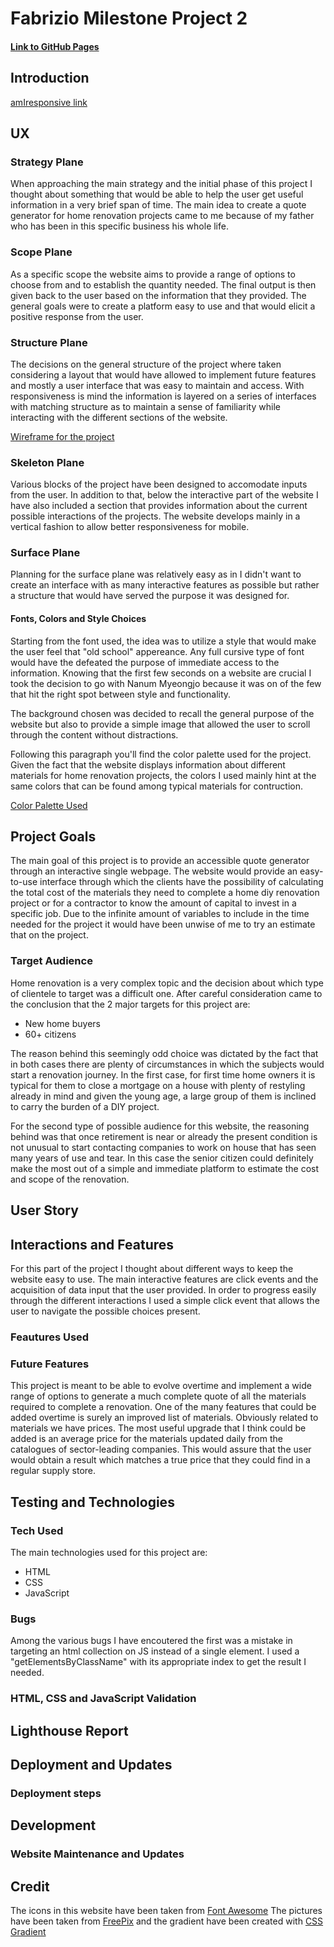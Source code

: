 # Fabrizio Milestone Project 2
#### [Link to GitHub Pages]()
## Introduction
[amIresponsive link]()
## UX
### Strategy Plane
When approaching the main strategy and the initial phase of this project I thought about something that would be able to help the user get useful information in a very brief span of time. The main idea to create a quote generator for home renovation projects came to me because of my father who has been in this specific business his whole life. 
### Scope Plane
As a specific scope the website aims to provide a range of options to choose from and to establish the quantity needed. The final output is then given back to the user based on the information that they provided. The general goals were to create a platform easy to use and that would elicit a positive response from the user.
### Structure Plane
The decisions on the general structure of the project where taken considering a layout that would have allowed to implement future features and mostly a user interface that was easy to maintain and access. With responsiveness is mind the information is layered on a series of interfaces with matching structure as to maintain a sense of familiarity while interacting with the different sections of the website.

[Wireframe for the project]()
### Skeleton Plane
Various blocks of the project have been designed to accomodate inputs from the user. In addition to that, below the interactive part of the website I have also included a section that provides information about the current possible interactions of the projects. The website develops mainly in a vertical fashion to allow better responsiveness for mobile.
### Surface Plane
Planning for the surface plane was relatively easy as in I didn't want to create an interface with as many interactive features as possible but rather a structure that would have served the purpose it was designed for. 
#### Fonts, Colors and Style Choices
Starting from the font used, the idea was to utilize a style that would make the user feel that "old school" appereance. Any full cursive type of font would have the defeated the purpose of immediate access to the information. Knowing that the first few seconds on a website are crucial I took the decision to go with Nanum Myeongjo because it was on of the few that hit the right spot between style and functionality.

The background chosen was decided to recall the general purpose of the website but also to provide a simple image that allowed the user to scroll through the content without distractions. 

Following this paragraph you'll find the color palette used for the project. Given the fact that the website displays information about different materials for home renovation projects, the colors I used mainly hint at the same colors that can be found among typical materials for contruction.

[Color Palette Used](/docs/images/PP2-color-palette.png)
## Project Goals
The main goal of this project is to provide an accessible quote generator through an interactive single webpage. The website would provide an easy-to-use interface through which the clients have the possibility of calculating the total cost of the materials they need to complete a home diy renovation project or for a contractor to know the amount of capital to invest in a specific job. Due to the infinite amount of variables to include in the time needed for the project it would have been unwise of me to try an estimate that on the project. 
### Target Audience
Home renovation is a very complex topic and the decision about which type of clientele to target was a difficult one. After careful consideration came to the conclusion that the 2 major targets for this project are: 
* New home buyers
* 60+ citizens

The reason behind this seemingly odd choice was dictated by the fact that in both cases there are plenty of circumstances in which the subjects would start a renovation journey. In the first case, for first time home owners it is typical for them to close a mortgage on a house with plenty of restyling already in mind and given the young age, a large group of them is inclined to carry the burden of a DIY project. 

For the second type of possible audience for this website, the reasoning behind was that once retirement is near or already the present condition is not unusual to start contacting companies to work on house that has seen many years of use and tear. In this case the senior citizen could definitely make the most out of a simple and immediate platform to estimate the cost and scope of the renovation.
## User Story
## Interactions and Features
For this part of the project I thought about different ways to keep the website easy to use. The main interactive features are click events and the acquisition of data input that the user provided. In order to progress easily through the different interactions I used a simple click event that allows the user to navigate the possible choices present.
### Feautures Used
### Future Features
This project is meant to be able to evolve overtime and implement a wide range of options to generate a much complete quote of all the materials required to complete a renovation. One of the many features that could be added overtime is surely an improved list of materials. Obviously related to materials we have prices. The most useful upgrade that I think could be added is an average price for the materials updated daily from the catalogues of sector-leading companies. This would assure that the user would obtain a result which matches a true price that they could find in a regular supply store.
## Testing and Technologies
### Tech Used
The main technologies used for this project are:
* HTML
* CSS 
* JavaScript
### Bugs
Among the various bugs I have encoutered the first was a mistake in targeting an html collection on JS instead of a single element. I used a "getElementsByClassName" with its appropriate index to get the result I needed.
### HTML, CSS and JavaScript Validation 
## Lighthouse Report
## Deployment and Updates
### Deployment steps
## Development
### Website Maintenance and Updates
## Credit
The icons in this website have been taken from [Font Awesome](https://fontawesome.com/)
The pictures have been taken from [FreePix](https://www.freepik.com/) and the gradient have been created with [CSS Gradient](https://cssgradient.io/)
